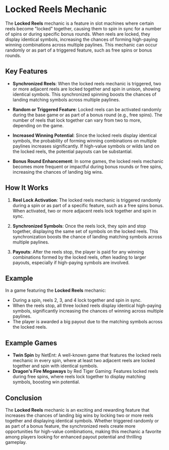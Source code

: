 # Locked Reels Mechanic

The **Locked Reels** mechanic is a feature in slot machines where certain reels become "locked" together, causing them to spin in sync for a number of spins or during specific bonus rounds. When reels are locked, they display identical symbols, increasing the chances of forming high-paying winning combinations across multiple paylines. This mechanic can occur randomly or as part of a triggered feature, such as free spins or bonus rounds.

## Key Features

- **Synchronized Reels**: When the locked reels mechanic is triggered, two or more adjacent reels are locked together and spin in unison, showing identical symbols. This synchronized spinning boosts the chances of landing matching symbols across multiple paylines.

- **Random or Triggered Feature**: Locked reels can be activated randomly during the base game or as part of a bonus round (e.g., free spins). The number of reels that lock together can vary from two to more, depending on the game.

- **Increased Winning Potential**: Since the locked reels display identical symbols, the probability of forming winning combinations on multiple paylines increases significantly. If high-value symbols or wilds land on the locked reels, the potential payouts can be substantial.

- **Bonus Round Enhancement**: In some games, the locked reels mechanic becomes more frequent or impactful during bonus rounds or free spins, increasing the chances of landing big wins.

## How It Works

1. **Reel Lock Activation**: The locked reels mechanic is triggered randomly during a spin or as part of a specific feature, such as a free spins bonus. When activated, two or more adjacent reels lock together and spin in sync.

2. **Synchronized Symbols**: Once the reels lock, they spin and stop together, displaying the same set of symbols on the locked reels. This synchronization boosts the chance of landing matching symbols across multiple paylines.

3. **Payouts**: After the reels stop, the player is paid for any winning combinations formed by the locked reels, often leading to larger payouts, especially if high-paying symbols are involved.

## Example

In a game featuring the **Locked Reels** mechanic:
- During a spin, reels 2, 3, and 4 lock together and spin in sync.
- When the reels stop, all three locked reels display identical high-paying symbols, significantly increasing the chances of winning across multiple paylines.
- The player is awarded a big payout due to the matching symbols across the locked reels.

## Example Games

- **Twin Spin** by NetEnt: A well-known game that features the locked reels mechanic in every spin, where at least two adjacent reels are locked together and spin with identical symbols.
- **Dragon's Fire Megaways** by Red Tiger Gaming: Features locked reels during free spins, where reels lock together to display matching symbols, boosting win potential.

## Conclusion

The **Locked Reels** mechanic is an exciting and rewarding feature that increases the chances of landing big wins by locking two or more reels together and displaying identical symbols. Whether triggered randomly or as part of a bonus feature, the synchronized reels create more opportunities for high-value combinations, making this mechanic a favorite among players looking for enhanced payout potential and thrilling gameplay.
